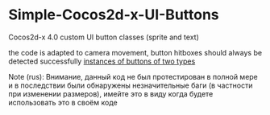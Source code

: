 # Simple-Cocos2d-x-UI-Buttons
Cocos2d-x 4.0 custom UI button classes (sprite and text)

the code is adapted to camera movement, button hitboxes should always be detected successfully
[instances of buttons of two types](https://github.com/chetverochka/Simple-Cocos2d-x-UI-Buttons/blob/main/Resources/example_1.png?raw=true)

Note (rus):
Внимание, данный код не был протестирован в полной мере и в последствии были обнаружены незначительные баги (в частности при изменении размеров), имейте это в виду когда будете использовать это в своём коде
